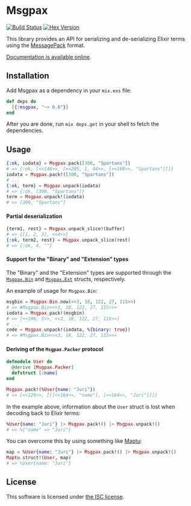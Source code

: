 # Msgpax
[![Build Status](https://travis-ci.org/lexmag/msgpax.svg)](https://travis-ci.org/lexmag/msgpax)
[![Hex Version](https://img.shields.io/hexpm/v/msgpax.svg)](https://hex.pm/packages/msgpax)

This library provides an API for serializing and de-serializing Elixir terms using the [MessagePack](http://msgpack.org/) format.

[Documentation is available online][docs-msgpax].

## Installation

Add Msgpax as a dependency in your `mix.exs` file:

```elixir
def deps do
  [{:msgpax, "~> 0.8"}]
end
```

After you are done, run `mix deps.get` in your shell to fetch the dependencies.

## Usage

```elixir
{:ok, iodata} = Msgpax.pack([300, "Spartans"])
# => {:ok, [<<146>>, [<<205, 1, 44>>, [<<168>>, "Spartans"]]]}
iodata = Msgpax.pack!([300, "Spartans"])
# ...
{:ok, term} = Msgpax.unpack(iodata)
# => {:ok, [300, "Spartans"]}
term = Msgpax.unpack!(iodata)
# => [300, "Spartans"]
```

#### Partial deserialization

```elixir
{term1, rest} = Msgpax.unpack_slice!(buffer)
# => {[1, 2, 3], <<4>>}
{:ok, term2, rest} = Msgpax.unpack_slice(rest)
# => {:ok, 4, ""}
```

#### Support for the "Binary" and "Extension" types

The "Binary" and the "Extension" types are supported through the [`Msgpax.Bin`][docs-msgpax-bin] and [`Msgpax.Ext`][docs-msgpax-ext] structs, respectively.

An example of usage for `Msgpax.Bin`:

```elixir
msgbin = Msgpax.Bin.new(<<3, 18, 122, 27, 115>>)
# => #Msgpax.Bin<<<3, 18, 122, 27, 115>>>
iodata = Msgpax.pack!(msgbin)
# => [<<196, 5>>, <<3, 18, 122, 27, 115>>]
# ...
code = Msgpax.unpack!(iodata, %{binary: true})
# => #Msgpax.Bin<<<3, 18, 122, 27, 115>>>
```

#### Deriving of the `Msgpax.Packer` protocol

```elixir
defmodule User do
  @derive [Msgpax.Packer]
  defstruct [:name]
end

Msgpax.pack!(%User{name: "Juri"})
# => [<<129>>, [[[<<164>>, "name"], [<<164>>, "Juri"]]]]
```

In the example above, information about the `User` struct is lost when decoding back to Elixir terms:

```elixir
%User{name: "Juri"} |> Msgpax.pack!() |> Msgpax.unpack!()
# => %{"name" => "Juri"}
```

You can overcome this by using something like [Maptu][github-maptu]:

```elixir
map = %User{name: "Juri"} |> Msgpax.pack!() |> Msgpax.unpack!()
Maptu.struct!(User, map)
# => %User{name: "Juri"}
```

## License

This software is licensed under [the ISC license](LICENSE).


[docs-msgpax]: http://hexdocs.pm/msgpax
[docs-msgpax-bin]: http://hexdocs.pm/msgpax/Msgpax.Bin.html
[docs-msgpax-ext]: http://hexdocs.pm/msgpax/Msgpax.Ext.html
[github-maptu]: https://github.com/whatyouhide/maptu
